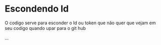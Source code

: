 # Escondendo Id

O codigo serve para esconder o Id ou token que não quer que vejam em seu codigo quando upar para o git hub

...